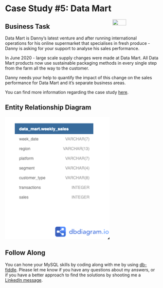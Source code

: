 # Case Study #5: Data Mart
<img src="https://8weeksqlchallenge.com/images/case-study-designs/5.png"
 width=30% height=30% align=right>

## Business Task
Data Mart is Danny’s latest venture and after running international operations for his online supermarket that specialises in fresh produce - Danny is asking for your support to analyse his sales performance.

In June 2020 - large scale supply changes were made at Data Mart. All Data Mart products now use sustainable packaging methods in every single step from the farm all the way to the customer.

Danny needs your help to quantify the impact of this change on the sales performance for Data Mart and it’s separate business areas.

You can find more information regarding the case study [here](https://https://8weeksqlchallenge.com/case-study-5/).

## Entity Relationship Diagram
![](/Images/project_5/eed.PNG)

## Follow Along
You can hone your MySQL skills by coding along with me by using [db-fiddle](https://www.db-fiddle.com/f/jmnwogTsUE8hGqkZv9H7E8/8).  Please let me know if you have any questions about my answers, or if you have a better approach to find the solutions by shooting me a [LinkedIn message](https://www.linkedin.com/in/eangutierrez/).
